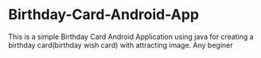 # Birthday-Card-Android-App
This is a simple Birthday Card Android Application using java for creating a birthday card(birthday wish card) with attracting image.
Any beginer 
